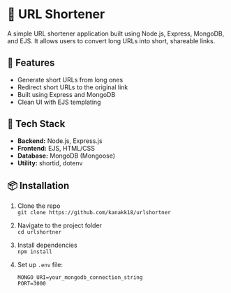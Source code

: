 # 🔗 URL Shortener

A simple URL shortener application built using Node.js, Express, MongoDB, and EJS. It allows users to convert long URLs into short, shareable links.

## 🚀 Features

- Generate short URLs from long ones
- Redirect short URLs to the original link
- Built using Express and MongoDB
- Clean UI with EJS templating

## 🧱 Tech Stack

- **Backend:** Node.js, Express.js
- **Frontend:** EJS, HTML/CSS
- **Database:** MongoDB (Mongoose)
- **Utility:** shortid, dotenv

## 📦 Installation

1. Clone the repo  
   `git clone https://github.com/kanakk18/urlshortner`

2. Navigate to the project folder  
   `cd urlshortner`

3. Install dependencies  
   `npm install`

4. Set up `.env` file:
   ```env
   MONGO_URI=your_mongodb_connection_string
   PORT=3000

